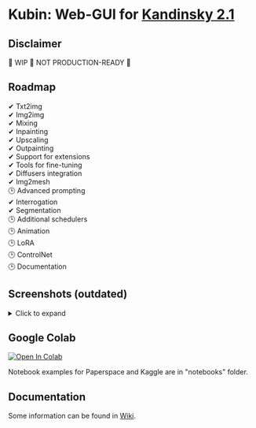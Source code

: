 
# Kubin: Web-GUI for [Kandinsky 2.1](https://github.com/ai-forever/Kandinsky-2/)

## Disclaimer

🚧 WIP 🚧 NOT PRODUCTION-READY 🚧 

## Roadmap

✔ Txt2img <br>
✔ Img2img <br>
✔ Mixing <br>
✔ Inpainting  <br>
✔ Upscaling <br>
✔ Outpainting <br>
✔ Support for extensions <br>
✔ Tools for fine-tuning <br>
✔ Diffusers integration <br>
✔ Img2mesh <br>
🕒 Advanced prompting <br>
✔ Interrogation <br>
✔ Segmentation <br>
🕒 Additional schedulers <br>
🕒 Animation <br>
🕒 LoRA <br>
🕒 ControlNet  <br>
🕒 Documentation <br>

## Screenshots (outdated)
<details> 
<summary>Click to expand</summary>

### txt2img tab
	
![img](/sshots/t2i.png)
	
### img2img tab
	
![img](/sshots/i2i.png)

### mixing tab
	
![img](/sshots/mix.png)

### inpainting tab
    
![img](/sshots/inpaint.png)

### outpainting tab
    
![img](/sshots/outpaint.png)

### upscaler extension tab
    
![img](/sshots/upscale.png)

### image segmentation extension tab
    
![img](/sshots/segmentation.png)

### mesh generator extension tab
    
![img](/sshots/mesh_model.png)

### interrogator extension tab
    
![img](/sshots/interrogate.png)

### image browser extension tab
    
![img](/sshots/image_browser.png)

### training extension tab (prior)
    
![img](/sshots/training-1.png)

### training extension tab (unclip)
    
![img](/sshots/training-2.png)

### training extension tab (dataset)
    
![img](/sshots/training-3.png)

### extensions tab
    
![img](/sshots/extensions.png)

### settings tab (checkpoints)
    
![img](/sshots/settings-1.png)

### settings tab (system)
    
![img](/sshots/settings-2.png)

</details>

## Google Colab

[![Open In Colab](https://colab.research.google.com/assets/colab-badge.svg)](https://colab.research.google.com/drive/1lx4lQS61hYb02BSoAoJUAVwPr7PhhkJt)
<br>

Notebook examples for Paperspace and Kaggle are in "notebooks" folder.

## Documentation

Some information can be found in [Wiki](https://github.com/seruva19/kubin/wiki/Docs).

